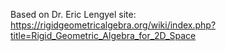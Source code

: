 Based on  Dr. Eric Lengyel site: 
https://rigidgeometricalgebra.org/wiki/index.php?title=Rigid_Geometric_Algebra_for_2D_Space